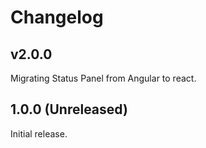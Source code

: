 # Changelog
## v2.0.0 
Migrating Status Panel from Angular to react.

## 1.0.0 (Unreleased)

Initial release.
